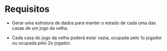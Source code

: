 # Requisitos

* Gerar uma estrutura de dados para manter o
estado de cada uma das casas de um jogo da
velha.

* Cada casa do jogo da velha poderá estar
vazia, ocupada pelo 1o jogador ou ocupada
pelo 2o jogador.

